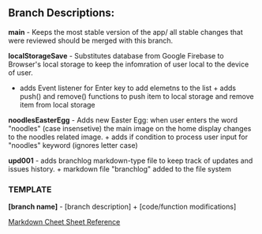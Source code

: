 ## Branch Descriptions:

**main** - Keeps the most stable version of the app/
        all stable changes that were reviewed should be merged with this branch.

**localStorageSave** - Substitutes database from Google Firebase to Browser's local storage to keep the infomration of user local to the device of user.
+ adds Event listener for Enter key to add elemetns to the list
                + adds push() and remove() functions to push item to local storage and remove item from local storage


**noodlesEasterEgg** - Adds new Easter Egg: when user enters the word "noodles" (case insensetive) the main image on the home display changes to the noodles related image.
                + adds if condition to process user input for "noodles" keyword (ignores letter case)

**upd001** - adds branchlog markdown-type file to keep track of updates and issues history.
                + markdown file "branchlog" added to the file system

### TEMPLATE
**[branch name]** - [branch description]
                + [code/function modifications]

[Markdown Cheet Sheet Reference](https://www.markdownguide.org/cheat-sheet/)
